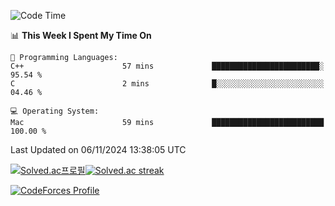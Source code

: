 
<!--START_SECTION:waka-->
![Code Time](http://img.shields.io/badge/Code%20Time-3%2C669%20hrs%2026%20mins-blue)

📊 **This Week I Spent My Time On** 

```text
💬 Programming Languages: 
C++                      57 mins             ████████████████████████░   95.54 % 
C                        2 mins              █░░░░░░░░░░░░░░░░░░░░░░░░   04.46 % 

💻 Operating System: 
Mac                      59 mins             █████████████████████████   100.00 % 
```


 Last Updated on 06/11/2024 13:38:05 UTC
<!--END_SECTION:waka-->


[![Solved.ac프로필](http://mazassumnida.wtf/api/generate_badge?boj=hckim96)](https://solved.ac/hckim96)[![Solved.ac streak](http://mazandi.herokuapp.com/api?handle=hckim96&theme=dark)](https://solved.ac/hckim96)


[![CodeForces Profile](https://cf.leed.at?id=hckim96)](https://codeforces.com/profile/hckim96)

